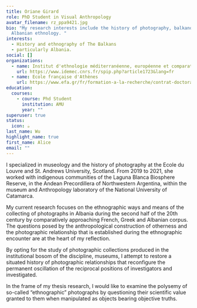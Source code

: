 ```yaml
---
title: Oriane Girard
role: PhD Student in Visual Anthropology
avatar_filename: rz_ppa9421.jpg
bio: "My research interests include the history of photography, balkanology and
  Albanian ethnology. "
interests:
  - History and ethnography of The Balkans
  - particularly Albania.
social: []
organizations:
  - name: Institut d'ethnologie méditerranéenne, européenne et comparative (Idemec)
    url: https://www.idemec.cnrs.fr/spip.php?article1723&lang=fr
  - name: Ecole française d'Athènes
    url: https://www.efa.gr/fr/formation-a-la-recherche/contrat-doctoral/liste-des-beneficiaires-d-un-contrat-doctoral?highlight=WyJvcmlhbmUiLCJnaXJhcmQiLCJwaG90b2dyYXBoaWVyIiwicGhvdG9ncmFwaGllIiwicGhvdG9ncmFwaCIsIm9yaWFuZSBnaXJhcmQiLCJvcmlhbmUgZ2lyYXJkIHBob3RvZ3JhcGhpZXIiLCJnaXJhcmQgcGhvdG9ncmFwaGllciJd
education:
  courses:
    - course: Phd Student
      institution: AMU
      year: ""
superuser: true
status:
  icon: ☕️
last_name: Wu
highlight_name: true
first_name: Alice
email: ""
---
```

I specialized in museology and the history of photography at the Ecole du Louvre and St. Andrews University, Scotland. From 2019 to 2021, she worked with indigenous communities of the Laguna Blanca Biosphere Reserve, in the Andean Precordillera of Northwestern Argentina, within the museum and Anthropology laboratory of the National University of Catamarca.

M﻿y current research focuses on the ethnographic ways and means of the collecting of photographs in Albania during the second half of the 20th century by comparatively approaching French, Greek and Albanian corpus. The questions posed by the anthropological construction of otherness and the photographic relationship that is established during the ethnographic encounter are at the heart of my reflection. 

By opting for the study of photographic collections produced in the institutional bosom of the discipline, museums, I attempt to restore a situated history of photographic relationships that reconfigure the permanent oscillation of the reciprocal positions of investigators and investigated. 

I﻿n the frame of my thesis research, I would like to examine the polysemy of so-called “ethnographic” photographs by questioning their scientific value granted to them when manipulated as objects bearing objective truths.